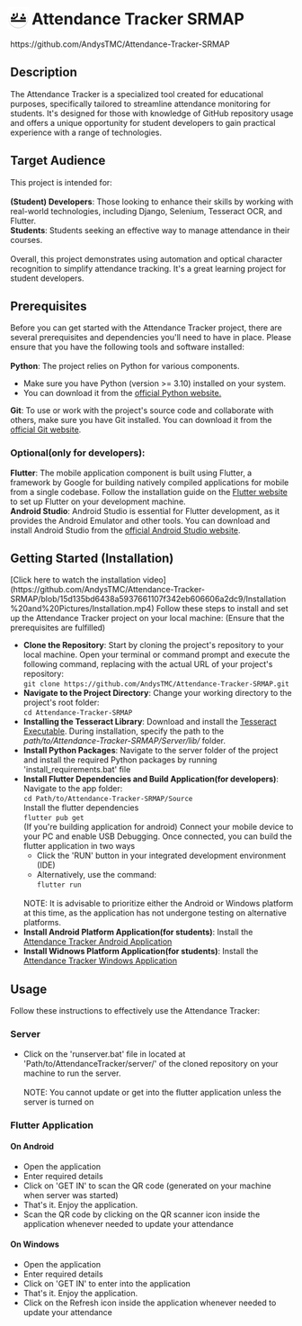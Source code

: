 **<h1><img src="https://github.com/AndysTMC/Attendance-Tracker-SRMAP/blob/222bb0104c3460f86d30b8ec818fb33ce3fc987f/Source/android/app/src/main/res/mipmap-hdpi/ic_launcher_round.png" style="width:38px; height:38px;translate: -5px 7px;">Attendance Tracker SRMAP</h1>**
<p>https://github.com/AndysTMC/Attendance-Tracker-SRMAP</p>
<h2>Description</h2>
</p>The Attendance Tracker is a specialized tool created for educational purposes, specifically tailored to streamline attendance monitoring for students. It's designed for those with knowledge of GitHub repository usage and offers a unique opportunity for student developers to gain practical experience with a range of technologies.
<h2>Target Audience</h2>
This project is intended for:<br><br>
<b>(Student) Developers</b>: Those looking to enhance their skills by working with real-world technologies, including Django, Selenium, Tesseract OCR, and Flutter.<br>
<b>Students</b>: Students seeking an effective way to manage attendance in their courses.<br><br>
Overall, this project demonstrates using automation and optical character recognition to simplify attendance tracking. It's a great learning project for student developers.
<h2>Prerequisites</h2>
Before you can get started with the Attendance Tracker project, there are several prerequisites and dependencies you'll need to have in place. Please ensure that you have the following tools and software installed:<br><br>
<b>Python</b>: The project relies on Python for various components.
<ul>
  <li>Make sure you have Python (version >= 3.10) installed on your system.</li>
  <li>You can download it from the <a href="https://www.python.org/downloads/">official Python website.</a></li>
</ul>
<b>Git</b>: To use or work with the project's source code and collaborate with others, make sure you have Git installed. You can download it from the <a href="https://git-scm.com/downloads">official Git website</a>.<br>
<h3>Optional(only for developers):</h3>
<b>Flutter</b>: The mobile application component is built using Flutter, a framework by Google for building natively compiled applications for mobile from a single codebase. Follow the installation guide on the <a href="https://docs.flutter.dev/get-started/install">Flutter website</a> to set up Flutter on your development machine.<br>
<b>Android Studio</b>: Android Studio is essential for Flutter development, as it provides the Android Emulator and other tools. You can download and install Android Studio from the <a href="https://developer.android.com/studio">official Android Studio website</a>.

<h2>Getting Started (Installation)</h2>
[Click here to watch the installation video](https://github.com/AndysTMC/Attendance-Tracker-SRMAP/blob/15d135bd6438a5937661107f342eb606606a2dc9/Installation%20and%20Pictures/Installation.mp4)
Follow these steps to install and set up the Attendance Tracker project on your local machine: (Ensure that the prerequisites are fulfilled)
<ul>
  <li><b>Clone the Repository</b>: Start by cloning the project's repository to your local machine. Open your terminal or command prompt and execute the following command, replacing <repository_url> with the actual URL of your project's repository:<br><code>git clone https://github.com/AndysTMC/Attendance-Tracker-SRMAP.git</code></li>
  <li><b>Navigate to the Project Directory</b>: Change your working directory to the project's root folder:<br><code>cd Attendance-Tracker-SRMAP</code></li>
  <li><strong>Installing the Tesseract Library</strong>: Download and install the <a href="https://github.com/AndysTMC/Attendance-Tracker-SRMAP/blob/main/Applications/Android/Attendance%20Tracker.apk">Tesseract Executable</a>. During installation, specify the path to the <em>path/to/Attendance-Tracker-SRMAP/Server/lib/</em> folder.</li>
  <li><b>Install Python Packages</b>: Navigate to the server folder of the project and install the required Python packages by running 'install_requirements.bat' file</li>
  <li><b>Install Flutter Dependencies and Build Application(for developers)</b>: Navigate to the app folder:<br><code>cd Path/to/Attendance-Tracker-SRMAP/Source</code><br>Install the flutter dependencies<br><code>flutter pub get</code><br>(If you're building application for android) Connect your mobile device to your PC and enable USB Debugging. Once connected, you can build the flutter application in two ways <ul><li>Click the 'RUN' button in your integrated development environment (IDE)</li><li>Alternatively, use the command:</li><code>flutter run</code></ul>
<br>NOTE: It is advisable to prioritize either the Android or Windows platform at this time, as the application has not undergone testing on alternative platforms.</li>
  <li><b>Install Android Platform Application(for students)</b>: Install the <a href="https://github.com/AndysTMC/Attendance-Tracker-SRMAP/tree/b2ea074ccf4ed70806a12ee58a8be6ff89779a00/Applications/Android">Attendance Tracker Android Application</a></li>
  <li><b>Install Widnows Platform Application(for students)</b>: Install the <a href="https://github.com/AndysTMC/Attendance-Tracker-SRMAP/blob/b2ea074ccf4ed70806a12ee58a8be6ff89779a00/Applications/Windows/Attendance%20Tracker.zip">Attendance Tracker Windows Application</a></li>
</ul>
<h2>Usage</h2>
Follow these instructions to effectively use the Attendance Tracker:
<h3>Server</h3>
<ul><li>Click on the 'runserver.bat' file in located at 'Path/to/AttendanceTracker/server/' of the cloned repository on your machine to run the server.</li>
  <br>NOTE: You cannot update or get into the flutter application unless the server is turned on
</ul>
<h3>Flutter Application</h3>
<h4>On Android</h4>
<ul>
  <li>Open the application</li>
  <li>Enter required details</li>
  <li>Click on 'GET IN' to scan the QR code (generated on your machine when server was started)</li>
  <li>That's it. Enjoy the application.</li>
  <li>Scan the QR code by clicking on the QR scanner icon inside the application whenever needed to update your attendance</li>
</ul>
<h4>On Windows</h4>
<ul>
  <li>Open the application</li>
  <li>Enter required details</li>
  <li>Click on 'GET IN' to enter into the application</li>
  <li>That's it. Enjoy the application.</li>
  <li>Click on the Refresh icon inside the application whenever needed to update your attendance</li>
</ul>

